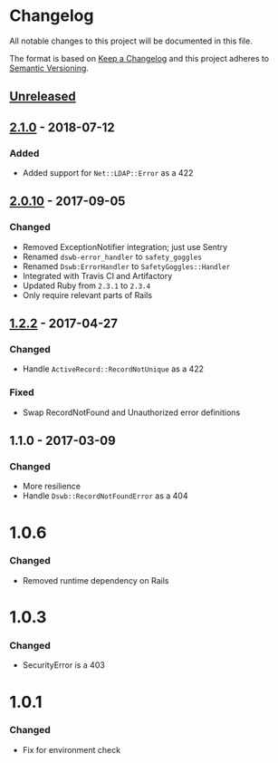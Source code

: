 # Changelog

All notable changes to this project will be documented in this file.

The format is based on [Keep a Changelog](http://keepachangelog.com/en/1.0.0/)
and this project adheres to [Semantic Versioning](http://semver.org/spec/v2.0.0.html).

## [Unreleased][]

## [2.1.0][] - 2018-07-12

### Added

- Added support for `Net::LDAP::Error` as a 422

## [2.0.10][] - 2017-09-05

### Changed

- Removed ExceptionNotifier integration; just use Sentry
- Renamed `dswb-error_handler` to `safety_goggles`
- Renamed `Dswb:ErrorHandler` to `SafetyGoggles::Handler`
- Integrated with Travis CI and Artifactory
- Updated Ruby from `2.3.1` to `2.3.4`
- Only require relevant parts of Rails

## [1.2.2][] - 2017-04-27

### Changed

- Handle `ActiveRecord::RecordNotUnique` as a 422

### Fixed

- Swap RecordNotFound and Unauthorized error definitions

## 1.1.0 - 2017-03-09

### Changed

- More resilience
- Handle `Dswb::RecordNotFoundError` as a 404

# 1.0.6

### Changed

- Removed runtime dependency on Rails

# 1.0.3

### Changed

- SecurityError is a 403

# 1.0.1

### Changed

- Fix for environment check

[unreleased]: https://github.ibm.com/cognitive-class-labs/safety_goggles/compare/2.1.0...HEAD
[2.1.0]: https://github.ibm.com/cognitive-class-labs/safety_goggles/compare/2.0.10...2.1.0
[2.0.10]: https://github.ibm.com/cognitive-class-labs/safety_goggles/compare/v1.2.2...2.0.10
[1.2.2]: https://github.ibm.com/cognitive-class-labs/safety_goggles/compare/v1.1.0...v1.2.2
